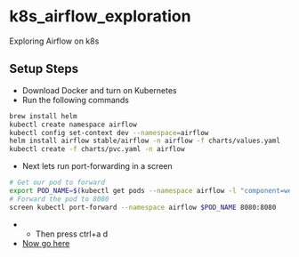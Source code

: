 # k8s_airflow_exploration
Exploring Airflow on k8s

## Setup Steps
- Download Docker and turn on Kubernetes
- Run the following commands
```bash
brew install helm
kubectl create namespace airflow
kubectl config set-context dev --namespace=airflow
helm install airflow stable/airflow -n airflow -f charts/values.yaml
kubectl create -f charts/pvc.yaml -n airflow
```
- Next lets run port-forwarding in a screen
```bash
# Get our pod to forward
export POD_NAME=$(kubectl get pods --namespace airflow -l "component=web,app=airflow" -o jsonpath="{.items[0].metadata.name}")
# Forward the pod to 8080
screen kubectl port-forward --namespace airflow $POD_NAME 8080:8080
```
- - Then press ctrl+a d
- [Now go here](http://localhost:8080/admin/)